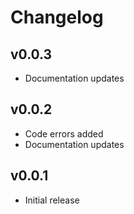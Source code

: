 # Changelog

## v0.0.3
+ Documentation updates

## v0.0.2
+ Code errors added 
+ Documentation updates

## v0.0.1
+ Initial release
